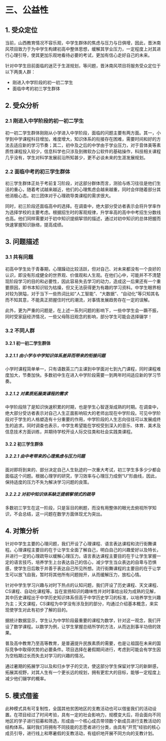# 三、公益性

## 1. 受众定位

当前，山西教育情况不容乐观，中学生群体的焦虑与压力与日俱增，因此，晋沐南风项目致力于为中学生构建初高中整体思想，缓解其学业压力，一定程度上对其进行心理引导，使其更加乐观地看待必要的考试，更加有信心走好自己的未来。

针对中学生目前面临的迷茫于生涯规划，等问题，晋沐南风项目将服务受众定位于以下两类人群：

- 刚进入中学阶段的初一初二学生
- 面临中考的初三学生群体

## 2. 受众分析

### 2.1 刚进入中学阶段的初一初二学生

初一初二学生群体刚刚从小学进入中学阶段，面临的问题主要有两方面。其一，小学到中学课程科目增加，难度增大，知识体系的衔接存在困难，需要时间和好的方法去适应新的学习节奏；其二，初中及之后的中学由于学业压力，对于音体美等素质性课程投入较少，信息科学也只涉及到微软办公软件的基础操作，科技相关课程几乎没有，学生对科学发展前沿所知甚少，更不必谈未来的生涯发展规划。

### 2.2 面临中考的初三学生群体

初三学生群体正处于考前复习阶段，对这部分群体而言，测验与练习往往是他们生活的重心，随着考试越来越近，他们的心理焦虑会越来越重，同时会伴随着部分其他消极心态。初三团体对于心理疏导类课程的需求很大。

同时，初三阶段还面临高中的选择。在调查中，绝大部分受访者表示会将升学率作为选择学校的主要考虑。根据招生时的客观规律，升学率高的高中中考招生分数线也高。他们同样需要对于初中知识提纲挈领的描述，通过对初中知识的总体把握而快速掌握知识脉络，提高成绩。

## 3. 问题描述

### 3.1 共有问题

初高中学生处于青春期，心理躁动比较活跃，但对自己、对未来都没有一个良好的认识，即没有形成健全的世界观、价值观和人生观。在他们心中，可能并不不清楚现阶段学习的目的和必要性，因此容易失去学习的动力，造成这一后果还有一个重要原因，即书本知识较为枯燥，但又无法获得更为有趣的学习资料。中学生眼界相对较为狭隘，对于当下一些热词比如“人工智能”、“大数据”、“自动化”等只知其名而不知其意，不能真正把握住时代的潮流，对事情发展趋势存在一定的误解。

此外，更为严重的问题是，在上述一系列问题的影响下，一些中学生会一蹶不振，同时受家庭经济情况，一些父母陈旧观念的影响，部分学生可能会选择辍学！

### 3.2 不同人群

#### 3.2.1 初一初二学生群体

##### 3.2.1.1 由小学与中学知识体系差异而带来的衔接问题

小学时课程简单单一，只有语数英三门主课到中学面对七到九门课程，同时课程难度加大，节奏加快。多数初中生在进入中学阶段需要一到两年时间适应新的学习节奏。

##### 3.2.1.2 对素质拓展类课程的需求

中学阶段除了是知识快速积累的时期，也是学生心智逐渐成熟的时期。在调查中，绝大部分受访者表示对自己人生正面影响较大的老师出现在中学阶段。可见中学阶段对于学生的人格塑造有十分重要的作用，中学阶段的人生志向往往可以发展成终生的追求。同时调查也表示，中学生希望能在学校受到深入的音乐、体育、美术及信息技术方面训练，并期待学校开设人际交往类和社会实践类课程。

#### 3.2.2 初三学生群体

##### 3.2.2.1 由中考带来的心理焦虑与压力问题

面对即将到来的、部分决定自己人生轨迹的一次重大考试，初三学生多多少少都会面临这个问题。根据心理学的研究，学习效率与心理压力成倒“U”形曲线，因此，保持适度的压力不失为解决学习问题的良策。

##### 3.2.2.2 对初中知识体系缺乏提纲挈领式的疏导

多数初三学生在这一阶段，只是盲目的刷题，而没有用整体的眼光去俯视所学知识，不会总结，这一问题在数学方面体现尤为突出。

## 4. 对策分析

针对中学生主要的心理问题，我们开设了心理课程、语言表达课程和流行街舞课程。心理课程主要目的在于让学生全面了解自己，明白自己的兴趣爱好以及特长，并进行一定的心理疏导以缓解心理压力。语言表达课程主要目的在于让学生掌握一定的语言技巧，培养学生上台表达自己的信心，减少学生当众表达的自卑与恐惧感，使学生日后敢于并善于表达自己所见所想。流行街舞课程的主要目的在于让学生可以放飞自我，暂时将其他所有问题抛开，从而缓解压力，放松心情。

针对中学生学习兴趣与对时下热点的认知问题，我们开设了历史课程、天文课程、CS课程、自动化课程等。旨在宣扬知识的趣味性并对时事给出较为成熟的见解，其中历史课程出于中学历史知识体系但高于中学历史学习的标准，以培养学生兴趣为主；天文课程，CS课程为中学没有涉及到的部分，均通过介绍基本概念，来实现使学生对此有初步了解的目的。

据统计数据显示，学生认为中学阶段最重要的课程为数学，针对这一观念，我们开设了数学课程。以数学为例，让学生掌握总结所学的方法，从而达到事半功倍的效果。

普及高中教育乃至高等教育，是普遍提升民族素质的需要，也是让祖国在未来的国际竞争中取得优势的必要条件。项目选择在暑假期间进行，考虑到可能会有学生因为空档期过长而失去对学习的兴趣的情况。

通过暑期的拓展学习以及和归乡学子的交流，使这部分学生保留对学习的新鲜感，拓展其视野，对其人生有一个更长远的规划，拥有更宏大的目标，能够一定程度上减少他们辍学的概率。

## 5. 模式借鉴

此种模式具有可复制性，全国其他贫困地区的支教活动也可以借鉴我们的活动设置。在项目经过了时间考验，具有一定的社会影响力，规模变大后，将会面向不同地区的学子进行招募和筛选，形成由一个核心成员带领数个新成员进行支教活动的结构体系。届时我们将拥有不同技能的志愿者进行分类，由具有“开荒”经验的核心成员引导，进行线上和寒暑假的支教活动，有组织地开展不同方向的支教计划。
